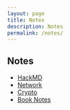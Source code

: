 ```yaml
---
layout: page
title: Notes
description: Notes
permalink: /notes/
---
```


## Notes

* [HackMD](https://hackmd.io/recent)
* [Network](https://hackmd.io/OwYwDAbAJgnAHBAtAMwCzGI1AmCBTRAQyikMQCMBmS7QuQgRmhiiA===)
* [Crypto](https://hackmd.io/BwRgnATArALApgQwLQCMFgCZJgYzsJBCAZmKRADMqcKFgUYIUg==)
* [Book Notes](https://hackmd.io/GYYwpgbAzARjBMBaAjATngFkR4BDYiAHFLlImGCIWhMhgCYj1A==)

